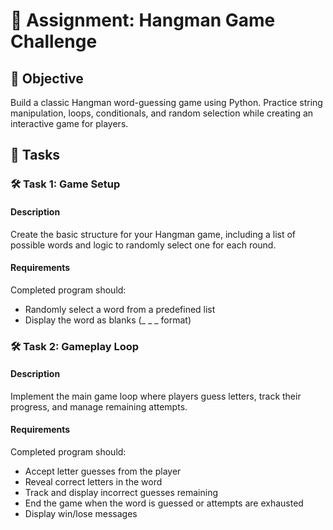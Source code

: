

# 📘 Assignment: Hangman Game Challenge

## 🎯 Objective

Build a classic Hangman word-guessing game using Python. Practice string manipulation, loops, conditionals, and random selection while creating an interactive game for players.

## 📝 Tasks

### 🛠️ Task 1: Game Setup

#### Description
Create the basic structure for your Hangman game, including a list of possible words and logic to randomly select one for each round.

#### Requirements
Completed program should:
- Randomly select a word from a predefined list
- Display the word as blanks (_ _ _ format)

### 🛠️ Task 2: Gameplay Loop

#### Description
Implement the main game loop where players guess letters, track their progress, and manage remaining attempts.

#### Requirements
Completed program should:
- Accept letter guesses from the player
- Reveal correct letters in the word
- Track and display incorrect guesses remaining
- End the game when the word is guessed or attempts are exhausted
- Display win/lose messages
